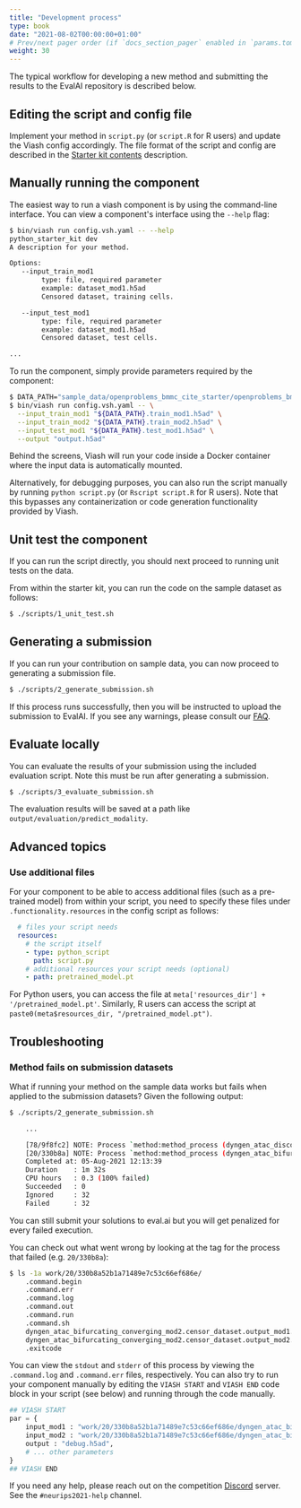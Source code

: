 ```yaml
---
title: "Development process"
type: book
date: "2021-08-02T00:00:00+01:00"
# Prev/next pager order (if `docs_section_pager` enabled in `params.toml`)
weight: 30
---
```


The typical workflow for developing a new method and submitting the results to the EvalAI repository is described below.

## Editing the script and config file

Implement your method in `script.py` (or `script.R` for R users) and update the Viash config accordingly. The file format of the script and config are described in the [Starter kit contents](/neurips_docs/submission/starter_kit_contents) description.

## Manually running the component

The easiest way to run a viash component is by using the command-line interface. You can view a component's interface using the `--help` flag:

```bash
$ bin/viash run config.vsh.yaml -- --help
python_starter_kit dev
A description for your method.

Options:
   --input_train_mod1
        type: file, required parameter
        example: dataset_mod1.h5ad
        Censored dataset, training cells.

   --input_test_mod1
        type: file, required parameter
        example: dataset_mod1.h5ad
        Censored dataset, test cells.

...
```

To run the component, simply provide parameters required by the component:

```bash
$ DATA_PATH="sample_data/openproblems_bmmc_cite_starter/openproblems_bmmc_cite_starter"
$ bin/viash run config.vsh.yaml -- \
  --input_train_mod1 "${DATA_PATH}.train_mod1.h5ad" \
  --input_train_mod2 "${DATA_PATH}.train_mod2.h5ad" \
  --input_test_mod1 "${DATA_PATH}.test_mod1.h5ad" \
  --output "output.h5ad"
```

Behind the screens, Viash will run your code inside a Docker container where the input data is automatically mounted. 

Alternatively, for debugging purposes, you can also run the script manually by running `python script.py` (or `Rscript script.R` for R users). Note that this bypasses any containerization or code generation functionality provided by Viash.

## Unit test the component

If you can run the script directly, you should next proceed to running unit tests on the data.

From within the starter kit, you can run the code on the sample dataset as follows:

```sh
$ ./scripts/1_unit_test.sh
```

## Generating a submission

If you can run your contribution on sample data, you can now proceed to generating a submission file.

```sh
$ ./scripts/2_generate_submission.sh
```

If this process runs successfully, then you will be instructed to upload the submission to EvalAI. If you see any warnings, please consult our [FAQ](/neurips_docs/about/questions).

## Evaluate locally

You can evaluate the results of your submission using the included evaluation script. Note this must be run after generating a submission.

```sh
$ ./scripts/3_evaluate_submission.sh
```

The evaluation results will be saved at a path like `output/evaluation/predict_modality`.

## Advanced topics

### Use additional files

For your component to be able to access additional files (such as a pre-trained model) from within your script, you need to specify these files under `.functionality.resources` in the config script as follows:
```yaml
  # files your script needs
  resources:
    # the script itself
    - type: python_script
      path: script.py
    # additional resources your script needs (optional)
    - path: pretrained_model.pt
```

For Python users, you can access the file at `meta['resources_dir'] + '/pretrained_model.pt'`. Similarly, R users can access the script at `paste0(meta$resources_dir, "/pretrained_model.pt")`.

## Troubleshooting

### Method fails on submission datasets
What if running your method on the sample data works but fails when applied to the submission datasets? Given the following output:

```sh
$ ./scripts/2_generate_submission.sh

    ...

    [78/9f8fc2] NOTE: Process `method:method_process (dyngen_atac_disconnected_mod2)` terminated with an error exit status (127) -- Error is ignored
    [20/330b8a] NOTE: Process `method:method_process (dyngen_atac_bifurcating_converging_mod2)` terminated with an error exit status (127) -- Error is ignored
    Completed at: 05-Aug-2021 12:13:39
    Duration    : 1m 32s
    CPU hours   : 0.3 (100% failed)
    Succeeded   : 0
    Ignored     : 32
    Failed      : 32
```

You can still submit your solutions to eval.ai but you will get penalized for every failed execution.

You can check out what went wrong by looking at the tag for the process that failed (e.g. `20/330b8a`):

```sh
$ ls -1a work/20/330b8a52b1a71489e7c53c66ef686e/
    .command.begin
    .command.err
    .command.log
    .command.out
    .command.run
    .command.sh
    dyngen_atac_bifurcating_converging_mod2.censor_dataset.output_mod1.h5ad
    dyngen_atac_bifurcating_converging_mod2.censor_dataset.output_mod2.h5ad
    .exitcode
```

You can view the `stdout` and `stderr` of this process by viewing the `.command.log` and `.command.err` files, respectively. You can also try to run your component manually by editing the `VIASH START` and `VIASH END` code block in your script (see below) and running through the code manually.

```python
## VIASH START
par = {
    input_mod1 : "work/20/330b8a52b1a71489e7c53c66ef686e/dyngen_atac_bifurcating_converging_mod2.censor_dataset.output_mod1.h5ad",
    input_mod2 : "work/20/330b8a52b1a71489e7c53c66ef686e/dyngen_atac_bifurcating_converging_mod2.censor_dataset.output_mod2.h5ad",
    output : "debug.h5ad",
    # ... other parameters
}
## VIASH END
```

If you need any help, please reach out on the competition [Discord](https://discord.gg/Q3RKGMGD3E) server. See the `#neurips2021-help` channel.
